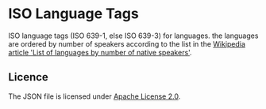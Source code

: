 # ISO Language Tags

ISO language tags (ISO 639-1, else ISO 639-3) for languages.
the languages are ordered by number of speakers according to the list in the
[Wikipedia article 'List of languages by number of native speakers'](https://en.wikipedia.org/wiki/List_of_languages_by_number_of_native_speakers).

## Licence
The JSON file is licensed under
[Apache License 2.0](https://www.apache.org/licenses/LICENSE-2.0).
